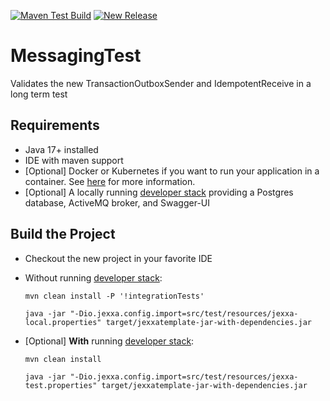 [![Maven Test Build](https://github.com/repplix/MessagingTest/actions/workflows/mavenBuild.yml/badge.svg)](https://github.com/repplix/MessagingTest/actions/workflows/mavenBuild.yml)
[![New Release](https://github.com/repplix/MessagingTest/actions/workflows/newRelease.yml/badge.svg)](https://github.com/repplix/MessagingTest/actions/workflows/newRelease.yml)

# MessagingTest
Validates the new TransactionOutboxSender and IdempotentReceive in a long term test  

## Requirements

*   Java 17+ installed
*   IDE with maven support 
*   [Optional] Docker or Kubernetes if you want to run your application in a container. See [here](README-CICD.md) for more information.   
*   [Optional] A locally running [developer stack](deploy/developerStack.yml) providing a Postgres database, ActiveMQ broker, and Swagger-UI 

## Build the Project

*   Checkout the new project in your favorite IDE

*   Without running [developer stack](deploy/developerStack.yml):
    ```shell
    mvn clean install -P '!integrationTests'

    java -jar "-Dio.jexxa.config.import=src/test/resources/jexxa-local.properties" target/jexxatemplate-jar-with-dependencies.jar
    ```

*   [Optional] **With** running [developer stack](deploy/developerStack.yml):
    ```shell
    mvn clean install
    
    java -jar "-Dio.jexxa.config.import=src/test/resources/jexxa-test.properties" target/jexxatemplate-jar-with-dependencies.jar
    ```

